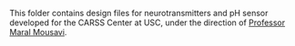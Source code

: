 This folder contains design files for neurotransmitters and pH sensor developed for the CARSS Center at USC, under the direction of [Professor Maral Mousavi](https://sites.usc.edu/mousavi/).
